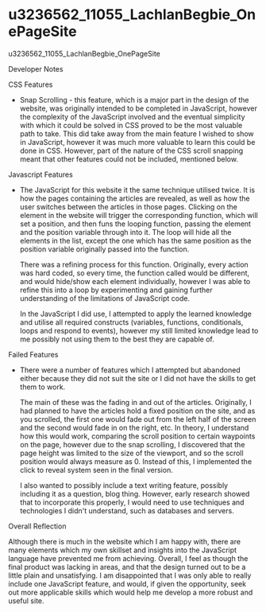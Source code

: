 # u3236562_11055_LachlanBegbie_OnePageSite
 u3236562_11055_LachlanBegbie_OnePageSite


Developer Notes

CSS Features

 - Snap Scrolling - this feature, which is a major part in the design of the website, was originally intended to be completed in 
   JavaScript, however the complexity of the JavaScript involved and the eventual simplicity with which it could be solved in CSS 
   proved to be the most valuable path to take. This did take away from the main feature I wished to show in JavaScript, however 
   it was much more valuable to learn this could be done in CSS. However, part of the nature of the CSS scroll snapping meant that 
   other features could not be included, mentioned below.


Javascript Features

 - The JavaScript for this website it the same technique utilised twice. It is how the pages containing the articles are revealed, 
   as well as how the user switches between the articles in those pages. Clicking on the element in the website will trigger the 
   corresponding function, which will set a position, and then funs the looping function, passing the element and the position 
   variable through into it. The loop will hide all the elements in the list, except the one which has the same position as the 
   position variable originally passed into the function.

   There was a refining process for this function. Originally, every action was hard coded, so every time, the function called 
   would be different, and would hide/show each element individually, however I was able to refine this into a loop by experimenting 
   and gaining further understanding of the limitations of JavaScript code.

   In the JavaScript I did use, I attempted to apply the learned knowledge and utilise all required constructs (variables, functions, 
   conditionals, loops and respond to events), however my still limited knowledge lead to me possibly not using them to the best they 
   are capable of.


Failed Features

 - There were a number of features which I attempted but abandoned either because they did not suit the site or I did not have the 
   skills to get them to work. 
   
   The main of these was the fading in and out of the articles. Originally, I had planned to have the articles hold a fixed position 
   on the site, and as you scrolled, the first one would fade out from the left half of the screen and the second would fade in on 
   the right, etc. In theory, I understand how this would work, comparing the scroll position to certain waypoints on the page, however 
   due to the snap scrolling, I discovered that the page height was limited to the size of the viewport, and so the scroll position 
   would always measure as 0. Instead of this, I implemented the click to reveal system seen in the final version.

   I also wanted to possibly include a text writing feature, possibly including it as a question, blog thing. However, early research 
   showed that to incorporate this properly, I would need to use techniques and technologies I didn't understand, such as databases and 
   servers.


Overall Reflection

   Although there is much in the website which I am happy with, there are many elements which my own skillset and insights into 
   the JavaScript language have prevented me from achieving. Overall, I feel as though the final product was lacking in areas, and 
   that the design turned out to be a little plain and unsatisfying. I am disappointed that I was only able to really include one 
   JavaScript feature, and would, if given the opportunity, seek out more applicable skills which would help me develop a more robust 
   and useful site.

